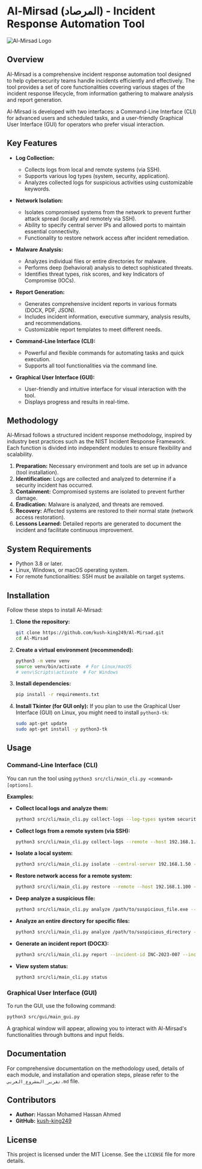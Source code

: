 # Al-Mirsad (المرصاد) - Incident Response Automation Tool

![Al-Mirsad Logo](docs/al-mirsad-logo.png)

## Overview

Al-Mirsad is a comprehensive incident response automation tool designed to help cybersecurity teams handle incidents efficiently and effectively. The tool provides a set of core functionalities covering various stages of the incident response lifecycle, from information gathering to malware analysis and report generation.

Al-Mirsad is developed with two interfaces: a Command-Line Interface (CLI) for advanced users and scheduled tasks, and a user-friendly Graphical User Interface (GUI) for operators who prefer visual interaction.

## Key Features

*   **Log Collection:**
    *   Collects logs from local and remote systems (via SSH).
    *   Supports various log types (system, security, application).
    *   Analyzes collected logs for suspicious activities using customizable keywords.

*   **Network Isolation:**
    *   Isolates compromised systems from the network to prevent further attack spread (locally and remotely via SSH).
    *   Ability to specify central server IPs and allowed ports to maintain essential connectivity.
    *   Functionality to restore network access after incident remediation.

*   **Malware Analysis:**
    *   Analyzes individual files or entire directories for malware.
    *   Performs deep (behavioral) analysis to detect sophisticated threats.
    *   Identifies threat types, risk scores, and key Indicators of Compromise (IOCs).

*   **Report Generation:**
    *   Generates comprehensive incident reports in various formats (DOCX, PDF, JSON).
    *   Includes incident information, executive summary, analysis results, and recommendations.
    *   Customizable report templates to meet different needs.

*   **Command-Line Interface (CLI):**
    *   Powerful and flexible commands for automating tasks and quick execution.
    *   Supports all tool functionalities via the command line.

*   **Graphical User Interface (GUI):**
    *   User-friendly and intuitive interface for visual interaction with the tool.
    *   Displays progress and results in real-time.

## Methodology

Al-Mirsad follows a structured incident response methodology, inspired by industry best practices such as the NIST Incident Response Framework. Each function is divided into independent modules to ensure flexibility and scalability.

1.  **Preparation:** Necessary environment and tools are set up in advance (tool installation).
2.  **Identification:** Logs are collected and analyzed to determine if a security incident has occurred.
3.  **Containment:** Compromised systems are isolated to prevent further damage.
4.  **Eradication:** Malware is analyzed, and threats are removed.
5.  **Recovery:** Affected systems are restored to their normal state (network access restoration).
6.  **Lessons Learned:** Detailed reports are generated to document the incident and facilitate continuous improvement.

## System Requirements

*   Python 3.8 or later.
*   Linux, Windows, or macOS operating system.
*   For remote functionalities: SSH must be available on target systems.

## Installation

Follow these steps to install Al-Mirsad:

1.  **Clone the repository:**
    ```bash
    git clone https://github.com/kush-king249/Al-Mirsad.git
    cd Al-Mirsad
    ```

2.  **Create a virtual environment (recommended):**
    ```bash
    python3 -m venv venv
    source venv/bin/activate  # For Linux/macOS
    # venv\Scripts\activate  # For Windows
    ```

3.  **Install dependencies:**
    ```bash
    pip install -r requirements.txt
    ```

4.  **Install Tkinter (for GUI only):**
    If you plan to use the Graphical User Interface (GUI) on Linux, you might need to install `python3-tk`:
    ```bash
    sudo apt-get update
    sudo apt-get install -y python3-tk
    ```

## Usage

### Command-Line Interface (CLI)

You can run the tool using `python3 src/cli/main_cli.py <command> [options]`.

**Examples:**

*   **Collect local logs and analyze them:**
    ```bash
    python3 src/cli/main_cli.py collect-logs --log-types system security --analyze --keywords malware,attack
    ```

*   **Collect logs from a remote system (via SSH):**
    ```bash
    python3 src/cli/main_cli.py collect-logs --remote --host 192.168.1.100 --username admin --password your_password --log-types system
    ```

*   **Isolate a local system:**
    ```bash
    python3 src/cli/main_cli.py isolate --central-server 192.168.1.50 --allowed-ports 22 443
    ```

*   **Restore network access for a remote system:**
    ```bash
    python3 src/cli/main_cli.py restore --remote --host 192.168.1.100 --username admin --password your_password
    ```

*   **Deep analyze a suspicious file:**
    ```bash
    python3 src/cli/main_cli.py analyze /path/to/suspicious_file.exe --deep
    ```

*   **Analyze an entire directory for specific files:**
    ```bash
    python3 src/cli/main_cli.py analyze /path/to/suspicious_directory --extensions .exe .dll
    ```

*   **Generate an incident report (DOCX):**
    ```bash
    python3 src/cli/main_cli.py report --incident-id INC-2023-007 --incident-type Malware --severity High --summary "Detected and contained a sophisticated malware attack." --format docx
    ```

*   **View system status:**
    ```bash
    python3 src/cli/main_cli.py status
    ```

### Graphical User Interface (GUI)

To run the GUI, use the following command:

```bash
python3 src/gui/main_gui.py
```

A graphical window will appear, allowing you to interact with Al-Mirsad's functionalities through buttons and input fields.

## Documentation

For comprehensive documentation on the methodology used, details of each module, and installation and operation steps, please refer to the `تقرير_المشروع_العربي.md` file.

## Contributors

*   **Author:** Hassan Mohamed Hassan Ahmed
*   **GitHub:** [kush-king249](https://github.com/kush-king249)

## License

This project is licensed under the MIT License. See the `LICENSE` file for more details.

